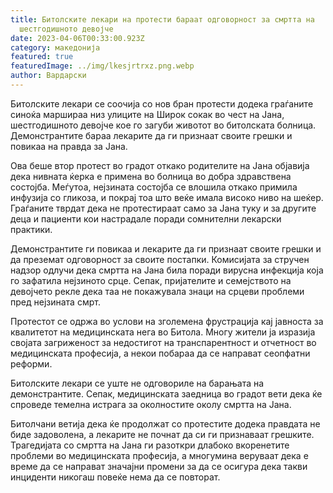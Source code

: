 ```yaml
---
title: Битолските лекари на протести бараат одговорност за смртта на
  шестгодишното девојче
date: 2023-04-06T00:33:00.923Z
category: македонија
featured: true
featuredImage: ../img/lkesjrtrxz.png.webp
author: Вардарски
---
```


Битолските лекари се соочија со нов бран протести додека граѓаните синоќа маршираа низ улиците на Широк сокак во чест на Јана, шестгодишното девојче кое го загуби животот во битолската болница. Демонстрантите бараа лекарите да ги признаат своите грешки и повикаа на правда за Јана.

Ова беше втор протест во градот откако родителите на Јана објавија дека нивната ќерка е примена во болница во добра здравствена состојба. Меѓутоа, нејзината состојба се влошила откако примила инфузија со гликоза, и покрај тоа што веќе имала високо ниво на шеќер. Граѓаните тврдат дека не протестираат само за Јана туку и за другите деца и пациенти кои настрадале поради сомнителни лекарски практики.

Демонстрантите ги повикаа и лекарите да ги признаат своите грешки и да преземат одговорност за своите постапки. Комисијата за стручен надзор одлучи дека смртта на Јана била поради вирусна инфекција која го зафатила нејзиното срце. Сепак, пријателите и семејството на девојчето рекле дека таа не покажувала знаци на срцеви проблеми пред нејзината смрт.

Протестот се одржа во услови на зголемена фрустрација кај јавноста за квалитетот на медицинската нега во Битола. Многу жители ја изразија својата загриженост за недостигот на транспарентност и отчетност во медицинската професија, а некои побараа да се направат сеопфатни реформи.

Битолските лекари се уште не одговориле на барањата на демонстрантите. Сепак, медицинската заедница во градот вети дека ќе спроведе темелна истрага за околностите околу смртта на Јана.

Битолчани ветија дека ќе продолжат со протестите додека правдата не биде задоволена, а лекарите не почнат да си ги признаваат грешките. Трагедијата со смртта на Јана ги разоткри длабоко вкоренетите проблеми во медицинската професија, а многумина веруваат дека е време да се направат значајни промени за да се осигура дека такви инциденти никогаш повеќе нема да се повторат.

